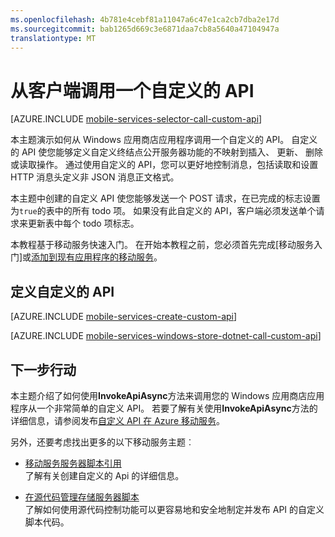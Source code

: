 ```yaml
---
ms.openlocfilehash: 4b781e4cebf81a11047a6c47e1ca2cb7dba2e17d
ms.sourcegitcommit: bab1265d669c3e6871daa7cb8a5640a47104947a
translationtype: MT
---
```

<properties
    pageTitle="从 Windows 应用商店的客户端的移动服务调用一个自定义的 API"
    description="了解如何定义一个自定义的 API，然后从 Windows 应用商店应用程序使用 Azure 移动服务调用它。"
    services="mobile-services"
    documentationCenter="windows"
    authors="ggailey777"
    manager="dwrede"
    editor=""/>

<tags
    ms.service="mobile-services"
    ms.workload="mobile"
    ms.tgt_pltfrm="mobile-windows-store"
    ms.devlang="dotnet"
    ms.topic="article"
    ms.date="06/16/2015" 
    ms.author="glenga"/>

# 从客户端调用一个自定义的 API

[AZURE.INCLUDE [mobile-services-selector-call-custom-api](../../includes/mobile-services-selector-call-custom-api.md)]

本主题演示如何从 Windows 应用商店应用程序调用一个自定义的 API。 自定义的 API 使您能够定义自定义终结点公开服务器功能的不映射到插入、 更新、 删除或读取操作。 通过使用自定义的 API，您可以更好地控制消息，包括读取和设置 HTTP 消息头定义非 JSON 消息正文格式。

本主题中创建的自定义 API 使您能够发送一个 POST 请求，在已完成的标志设置为`true`的表中的所有 todo 项。 如果没有此自定义的 API，客户端必须发送单个请求来更新表中每个 todo 项标志。

本教程基于移动服务快速入门。 在开始本教程之前，您必须首先完成[移动服务入门]或[添加到现有应用程序的移动服务]。

## <a name="define-custom-api"></a>定义自定义的 API

[AZURE.INCLUDE [mobile-services-create-custom-api](../../includes/mobile-services-create-custom-api.md)]

[AZURE.INCLUDE [mobile-services-windows-store-dotnet-call-custom-api](../../includes/mobile-services-windows-store-dotnet-call-custom-api.md)]


## 下一步行动

本主题介绍了如何使用**InvokeApiAsync**方法来调用您的 Windows 应用商店应用程序从一个非常简单的自定义 API。 若要了解有关使用**InvokeApiAsync**方法的详细信息，请参阅发布[自定义 API 在 Azure 移动服务](http://blogs.msdn.com/b/carlosfigueira/archive/2013/06/19/custom-api-in-azure-mobile-services-client-sdks.aspx)。  

另外，还要考虑找出更多的以下移动服务主题︰

* [移动服务服务器脚本引用]
  <br/>了解有关创建自定义的 Api 的详细信息。

* [在源代码管理存储服务器脚本]
  <br/> 了解如何使用源代码控制功能可以更容易地和安全地制定并发布 API 的自定义脚本代码。

<!-- Anchors. -->
[定义自定义的 API]: #define-custom-api
[更新应用程序以调用自定义的 API]: #update-app
[测试应用程序]: #test-app
[下一步行动]: #next-steps

<!-- URLs. -->
[移动服务服务器脚本引用]: http://go.microsoft.com/fwlink/?LinkId=262293
[开始使用移动服务]: mobile-services-javascript-backend-windows-store-dotnet-get-started.md
[添加到现有应用程序的移动服务]: mobile-services-javascript-backend-windows-universal-dotnet-get-started-data.md
[定义一个自定义的 API，支持定期通知]: mobile-services-windows-store-dotnet-create-pull-notifications.md
[在源代码管理存储服务器脚本]: mobile-services-store-scripts-source-control.md
